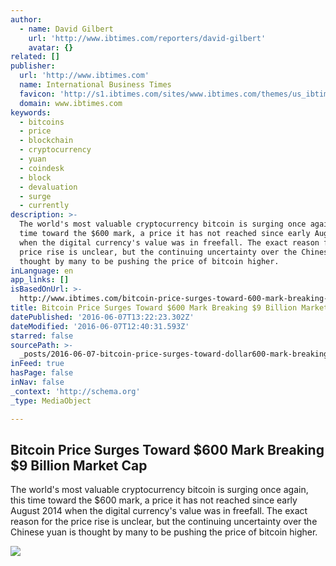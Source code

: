 ```yaml
---
author:
  - name: David Gilbert
    url: 'http://www.ibtimes.com/reporters/david-gilbert'
    avatar: {}
related: []
publisher:
  url: 'http://www.ibtimes.com'
  name: International Business Times
  favicon: 'http://s1.ibtimes.com/sites/www.ibtimes.com/themes/us_ibtimes/favicon.ico'
  domain: www.ibtimes.com
keywords:
  - bitcoins
  - price
  - blockchain
  - cryptocurrency
  - yuan
  - coindesk
  - block
  - devaluation
  - surge
  - currently
description: >-
  The world's most valuable cryptocurrency bitcoin is surging once again, this
  time toward the $600 mark, a price it has not reached since early August 2014
  when the digital currency's value was in freefall. The exact reason for the
  price rise is unclear, but the continuing uncertainty over the Chinese yuan is
  thought by many to be pushing the price of bitcoin higher.
inLanguage: en
app_links: []
isBasedOnUrl: >-
  http://www.ibtimes.com/bitcoin-price-surges-toward-600-mark-breaking-9-billion-market-cap-2378949
title: Bitcoin Price Surges Toward $600 Mark Breaking $9 Billion Market Cap
datePublished: '2016-06-07T13:22:23.302Z'
dateModified: '2016-06-07T12:40:31.593Z'
starred: false
sourcePath: >-
  _posts/2016-06-07-bitcoin-price-surges-toward-dollar600-mark-breaking-dollar9-billion-ma.md
inFeed: true
hasPage: false
inNav: false
_context: 'http://schema.org'
_type: MediaObject

---
```

<article style=""><h1>Bitcoin Price Surges Toward $600 Mark Breaking $9 Billion Market Cap</h1><p>The world's most valuable cryptocurrency bitcoin is surging once again, this time toward the $600 mark, a price it has not reached since early August 2014 when the digital currency's value was in freefall. The exact reason for the price rise is unclear, but the continuing uncertainty over the Chinese yuan is thought by many to be pushing the price of bitcoin higher.</p><img src="http://s1.ibtimes.com/sites/www.ibtimes.com/files/2016/06/07/bitcoin-price-600.jpg" /></article>